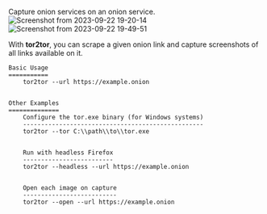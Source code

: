 Capture onion services on an onion service.
![Screenshot from 2023-09-22 19-20-14](https://github.com/rly0nheart/tor2tor/assets/74001397/86e3330b-6df2-4fef-8d0c-daa5d6ebd2cf)
![Screenshot from 2023-09-22 19-49-51](https://github.com/rly0nheart/tor2tor/assets/74001397/a3eb1318-0e23-48bb-9610-e2af2c7b1309)


With **tor2tor**, you can scrape a given onion link and capture screenshots of all links available on it.

```
Basic Usage
===========
    tor2tor --url https://example.onion


Other Examples
==============
    Configure the tor.exe binary (for Windows systems)
    --------------------------------------------------
    tor2tor --tor C:\\path\\to\\tor.exe


    Run with headless Firefox
    -------------------------
    tor2tor --headless --url https://example.onion
            
            
    Open each image on capture
    --------------------------
    tor2tor --open --url https://example.onion
```


